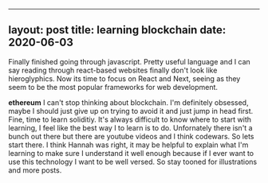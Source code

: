 
---
layout: post
title: learning blockchain
date: 2020-06-03
---

Finally finished going through javascript. Pretty useful language and I can say reading through react-based websites finally don't look like hieroglyphics. Now its time to focus on React and Next, seeing as they seem to be the most popular frameworks for web development. 

**ethereum** 
I can't stop thinking about blockchain. I'm definitely obsessed, maybe I should just give up on trying to avoid it and just jump in head first. Fine, time to learn soliditiy. It's always difficult to know where to start with learning, I feel like the best way I to learn is to do. Unfornately there isn't a bunch out there but there are youtube videos and I think codewars. So lets start there. I think Hannah was right, it may be helpful to explain what I'm learning to make sure I understand it well enough because if I ever want to use this technology I want to be well versed. So stay tooned for illustrations and more posts. 
